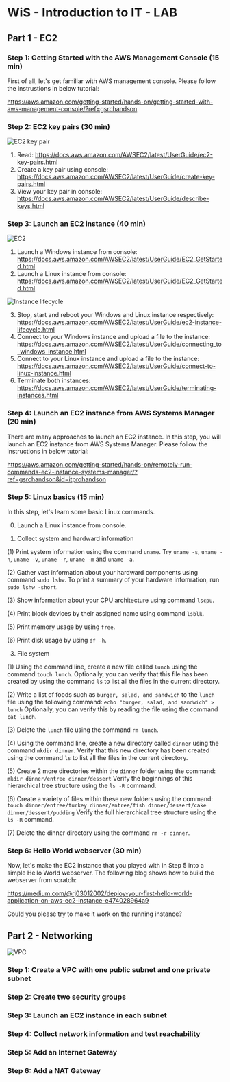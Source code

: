 # WiS - Introduction to IT - LAB
## Part 1 - EC2
### Step 1: Getting Started with the AWS Management Console (15 min)
First of all, let's get familiar with AWS management console.
Please follow the instrustions in below tutorial:

https://aws.amazon.com/getting-started/hands-on/getting-started-with-aws-management-console/?ref=gsrchandson

### Step 2: EC2 key pairs (30 min)
![EC2 key pair](https://docs.aws.amazon.com/images/AWSEC2/latest/UserGuide/images/ec2-key-pair.png)

1. Read: https://docs.aws.amazon.com/AWSEC2/latest/UserGuide/ec2-key-pairs.html
2. Create a key pair using console: https://docs.aws.amazon.com/AWSEC2/latest/UserGuide/create-key-pairs.html
3. View your key pair in console: https://docs.aws.amazon.com/AWSEC2/latest/UserGuide/describe-keys.html

### Step 3: Launch an EC2 instance (40 min)
![EC2](https://docs.aws.amazon.com/images/AWSEC2/latest/UserGuide/images/get-started-diagram.png)

1. Launch a Windows instance from console: https://docs.aws.amazon.com/AWSEC2/latest/UserGuide/EC2_GetStarted.html
2. Launch a Linux instance from console: https://docs.aws.amazon.com/AWSEC2/latest/UserGuide/EC2_GetStarted.html

![Instance lifecycle](https://docs.aws.amazon.com/images/AWSEC2/latest/UserGuide/images/instance_lifecycle.png)

3. Stop, start and reboot your Windows and Linux instance respectively: https://docs.aws.amazon.com/AWSEC2/latest/UserGuide/ec2-instance-lifecycle.html
4. Connect to your Windows instance and upload a file to the instance: https://docs.aws.amazon.com/AWSEC2/latest/UserGuide/connecting_to_windows_instance.html
5. Connect to your Linux instance and upload a file to the instance: https://docs.aws.amazon.com/AWSEC2/latest/UserGuide/connect-to-linux-instance.html
6. Terminate both instances: https://docs.aws.amazon.com/AWSEC2/latest/UserGuide/terminating-instances.html

### Step 4: Launch an EC2 instance from AWS Systems Manager (20 min)
There are many approaches to launch an EC2 instance. In this step, you will launch an EC2 instance from AWS Systems Manager. 
Please follow the instructions in below tutorial:

https://aws.amazon.com/getting-started/hands-on/remotely-run-commands-ec2-instance-systems-manager/?ref=gsrchandson&id=itprohandson

### Step 5: Linux basics (15 min)
In this step, let's learn some basic Linux commands. 

0. Launch a Linux instance from console. 

1. Collect system and hardward information

(1) Print system information using the command `uname`. Try `uname -s`, `uname -n`, `uname -v`, `uname -r`, `uname -m` and `uname -a`. 

(2) Gather vast information about your hardward components using command `sudo lshw`. To print a summary of your hardware infomration, run `sudo lshw -short`. 

(3) Show information about your CPU architecture using command `lscpu`. 

(4) Print block devices by their assigned name using command `lsblk`. 

(5) Print memory usage by using `free`. 

(6) Print disk usage by using `df -h`. 

3. File system

(1) Using the command line, create a new file called `lunch` using the command `touch lunch`.
Optionally, you can verify that this file has been created by using the command `ls` to list all the files in the current directory.

(2) Write a list of foods such as `burger, salad, and sandwich` to the `lunch` file using the following command:
`echo "burger, salad, and sandwich" > lunch`
Optionally, you can verify this by reading the file using the command `cat lunch`.

(3) Delete the `lunch` file using the command `rm lunch`.

(4) Using the command line, create a new directory called `dinner` using the command `mkdir dinner`.
Verify that this new directory has been created using the command `ls` to list all the files in the current directory.

(5) Create 2 more directories within the `dinner` folder using the command:
`mkdir dinner/entree dinner/dessert`
Verify the beginnings of this hierarchical tree structure using the `ls -R` command.

(6) Create a variety of files within these new folders using the command:
`touch dinner/entree/turkey dinner/entree/fish dinner/dessert/cake dinner/dessert/pudding`
Verify the full hierarchical tree structure using the `ls -R` command.

(7) Delete the dinner directory using the command `rm -r dinner`.

### Step 6: Hello World webserver (30 min)
Now, let's make the EC2 instance that you played with in Step 5 into a simple Hello World webserver. 
The following blog shows how to build the webserver from scratch:

https://medium.com/@rj03012002/deploy-your-first-hello-world-application-on-aws-ec2-instance-e474028964a9

Could you please try to make it work on the running instance?

## Part 2 - Networking
![VPC](https://d1.awsstatic.com/getting-started-guides/vpc-with-nat.7ad78b23ba91be288afdf8a0d836820add439d44.png)
### Step 1: Create a VPC with one public subnet and one private subnet

### Step 2: Create two security groups

### Step 3: Launch an EC2 instance in each subnet

### Step 4: Collect network information and test reachability

### Step 5: Add an Internet Gateway

### Step 6: Add a NAT Gateway


